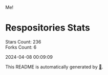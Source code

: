 Me!

# Respositories Stats
Stars Count: 236  
Forks Count: 6

2024-04-08 00:09:09  

This README is automatically generated by [🐰](https://github.com/rnitta/rnitta).
